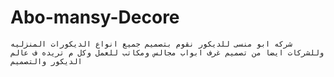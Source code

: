 # Abo-mansy-Decore
    شركه ابو منسى للديكور نقوم بتصميم جميع انواع الديكورات المنزليه وللشركات ايضا من تصميم غرف ابواب مجالس ومكاتب للعمل وكل م تريده ف عالم الديكور والتصميم 

